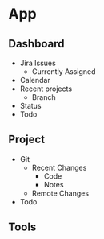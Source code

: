 # App

## Dashboard
* Jira Issues
  * Currently Assigned
* Calendar
* Recent projects
  * Branch
* Status
* Todo

## Project
* Git
  * Recent Changes
    * Code
    * Notes
  * Remote Changes
* Todo

## Tools